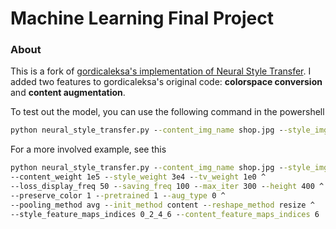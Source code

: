 # Machine Learning Final Project

### About

This is a fork of [gordicaleksa's implementation of Neural Style Transfer](https://github.com/gordicaleksa/pytorch-neural-style-transfer). I added two features to gordicaleksa's original code: **colorspace conversion** and **content augmentation**.

To test out the model, you can use the following command in the powershell
```cmd
python neural_style_transfer.py --content_img_name shop.jpg --style_img_name ligne.jpg
```

For a more involved example, see this
```cmd
python neural_style_transfer.py --content_img_name shop.jpg --style_img_name ligne.jpg
--content_weight 1e5 --style_weight 3e4 --tv_weight 1e0 ^
--loss_display_freq 50 --saving_freq 100 --max_iter 300 --height 400 ^
--preserve_color 1 --pretrained 1 --aug_type 0 ^
--pooling_method avg --init_method content --reshape_method resize ^
--style_feature_maps_indices 0_2_4_6 --content_feature_maps_indices 6

